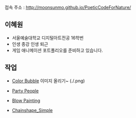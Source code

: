 접속 주소 : <http://moonsunmo.github.io/PoeticCodeForNature/>


## 이혜원
 * 서울예술대학교 디지털아트전공 16학번
 * 인생 종강 인생 퇴근
 * 게임 애니메이션 포트폴리오를 준비하고 있습니다.

## 작업
 * [Color Bubble](https://editor.p5js.org/vvee2929@gmail.com/sketches/60lGoNa8G)
    이미지 올리기~ (./.png)

 * [Party People](https://editor.p5js.org/vvee2929@gmail.com/sketches/G9nlXeyWu)


 * [Blow Painting](https://editor.p5js.org/vvee2929@gmail.com/sketches/9j42u0FN3)


 * [Chainshape_Simple](./Chainshape_Simple/)
